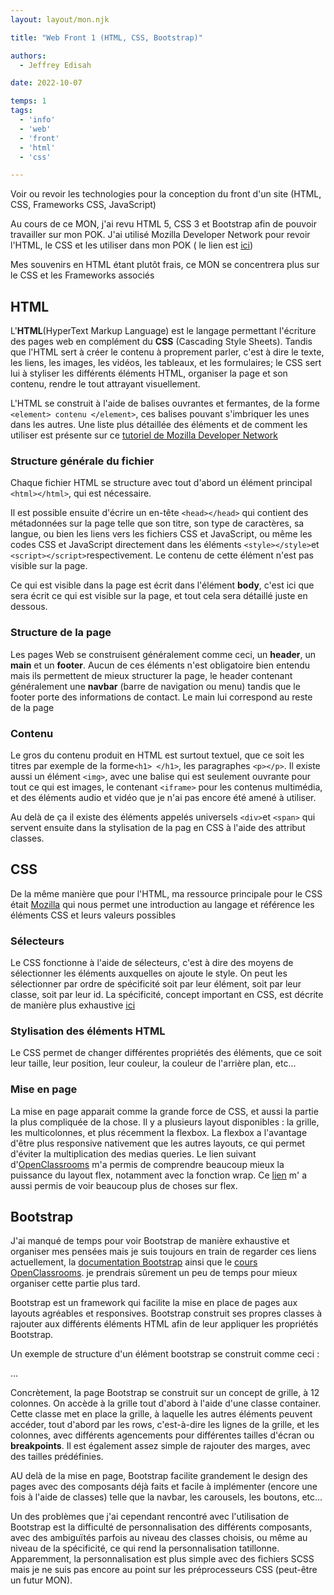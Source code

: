 ```yaml
---
layout: layout/mon.njk

title: "Web Front 1 (HTML, CSS, Bootstrap)"

authors:
  - Jeffrey Edisah

date: 2022-10-07

temps: 1
tags:
  - 'info'
  - 'web'
  - 'front'
  - 'html'
  - 'css'

---
```

<!-- début résumé -->

Voir ou revoir les technologies pour la conception du front d'un site (HTML, CSS, Frameworks CSS, JavaScript)

<!-- fin résumé -->

Au cours de ce MON, j'ai revu HTML 5, CSS 3 et Bootstrap afin de pouvoir travailler sur mon POK.
J'ai utilisé Mozilla Developer Network  pour revoir l'HTML, le CSS et les utiliser dans mon POK ( le lien est [ici](https://github.com/JeffreyEdisah/Jekwed-Portfolio))

Mes souvenirs en HTML étant plutôt frais, ce MON se concentrera plus sur le CSS et les Frameworks associés

## HTML

L'**HTML**(HyperText Markup Language) est le langage permettant l'écriture des pages web en complément du **CSS** (Cascading Style Sheets). Tandis que l'HTML sert à créer le contenu à proprement parler, c'est à dire le texte, les liens, les images, les vidéos, les tableaux, et les formulaires; le CSS sert lui à styliser les différents éléments HTML, organiser la page et son contenu, rendre le tout attrayant visuellement.

L'HTML se construit à l'aide de balises ouvrantes et fermantes, de la forme `<element> contenu </element>`, ces balises pouvant s'imbriquer les unes dans les autres. Une liste plus détaillée des éléments et de comment les utiliser est présente sur ce [tutoriel de Mozilla Developer Network](https://developer.mozilla.org/fr/docs/Learn/HTML)

### Structure générale du fichier

Chaque fichier HTML se structure avec tout d'abord un élément principal `<html></html>`, qui est nécessaire. 

Il est possible ensuite d'écrire un en-tête `<head></head>` qui contient des métadonnées sur la page telle que son titre, son type de caractères, sa langue, ou bien les liens vers les fichiers CSS et JavaScript, ou même les codes CSS et JavaScript directement dans les éléments `<style></style>`et `<script></script>`respectivement. Le contenu de cette élément n'est pas visible sur la page.

Ce qui est visible dans la page est écrit dans l'élément **body**, c'est ici que sera écrit ce qui est visible sur la page, et tout cela sera détaillé juste en dessous.

### Structure de la page

Les pages Web se construisent généralement comme ceci, un **header**, un **main** et un **footer**. Aucun de ces éléments n'est obligatoire bien entendu mais ils permettent de mieux structurer la page, le header contenant généralement une **navbar** (barre de navigation ou menu) tandis que le footer porte des informations de contact. Le main lui correspond au reste de la page

### Contenu

Le gros du contenu produit en HTML est surtout textuel, que ce soit les titres par exemple de la forme`<h1> </h1>`, les paragraphes `<p></p>`.
Il existe aussi un élément `<img>`, avec une balise qui est seulement ouvrante pour tout ce qui est images, le contenant `<iframe>` pour les contenus multimédia, et des éléments audio et vidéo que je n'ai pas encore été amené à utiliser.

Au delà de ça il existe des éléments appelés universels `<div>`et `<span>` qui servent ensuite dans la stylisation de la pag en CSS à l'aide des attribut classes.

## CSS

De la même manière que pour l'HTML, ma ressource principale pour le CSS était [Mozilla](https://developer.mozilla.org/fr/docs/Learn/CSS) qui nous permet une introduction au langage et référence les éléments CSS et leurs valeurs possibles

### Sélecteurs

Le CSS fonctionne à l'aide de sélecteurs, c'est à dire des moyens de sélectionner les éléments auxquelles on ajoute le style. On peut les sélectionner par ordre de spécificité soit par leur élément, soit par leur classe, soit par leur id. La spécificité, concept important en CSS, est décrite de manière plus exhaustive [ici](https://developer.mozilla.org/fr/docs/Learn/CSS/Building_blocks/Cascade_and_inheritance)

### Stylisation des éléments HTML

Le CSS permet de changer différentes propriétés des éléments, que ce soit leur taille, leur position, leur couleur, la couleur de l'arrière plan, etc...

### Mise en page

La mise en page apparait comme la grande force de CSS, et aussi la partie la plus compliquée de la chose. Il y a plusieurs layout disponibles : la grille, les multicolonnes, et plus récemment la flexbox. La flexbox a l'avantage d'être plus responsive nativement que les autres layouts, ce qui permet d'éviter la multiplication des medias queries. Le lien suivant d'[OpenClassrooms](https://openclassrooms.com/fr/courses/1603881-apprenez-a-creer-votre-site-web-avec-html5-et-css3/3298561-faites-votre-mise-en-page-avec-flexbox) m'a permis de comprendre beaucoup mieux la puissance du layout flex, notamment avec la fonction wrap.  Ce [lien](https://css-tricks.com/snippets/css/a-guide-to-flexbox/#aa-background) m' a aussi permis de voir beaucoup plus de choses sur flex.

## Bootstrap

J'ai manqué de temps pour voir Bootstrap de manière exhaustive et organiser mes pensées mais je suis toujours en train de regarder ces liens actuellement, la [documentation Bootstrap](https://getbootstrap.com/docs/5.2/getting-started/introduction/) ainsi que le [cours OpenClassrooms](https://openclassrooms.com/fr/courses/7542506-creez-des-sites-web-responsives-avec-bootstrap-5). je prendrais sûrement un peu de temps pour mieux organiser cette partie plus tard.

Bootstrap est un framework qui facilite la mise en place de pages aux layouts agréables et responsives. Bootstrap construit ses propres classes à rajouter aux différents éléments HTML afin de leur appliquer les propriétés Bootstrap.

Un exemple de structure d'un élément bootstrap se construit comme ceci :

  <div class='container'>
    <div class='row'>
      <div class='col-xs-12 col-md-4'>
        ...
      </div>
    </div>
  </div>

Concrètement, la page Bootstrap se construit sur un concept de grille, à 12 colonnes. On accède à la grille tout d'abord à l'aide d'une classe container. Cette classe met en place la grille, à laquelle les autres éléments peuvent accéder, tout d'abord par les rows, c'est-à-dire les lignes de la grille, et les colonnes, avec différents agencements pour différentes tailles d'écran ou **breakpoints**. Il est également assez simple de rajouter des marges, avec des tailles prédéfinies.

AU delà de la mise en page, Bootstrap facilite grandement le design des pages avec des composants déjà faits et facile à implémenter (encore une fois à l'aide de classes) telle que la navbar, les carousels, les boutons, etc...

Un des problèmes que j'ai cependant rencontré avec l'utilisation de Bootstrap est la difficulté de personnalisation des différents composants, avec des ambiguïtés parfois au niveau des classes choisis, ou même au niveau de la spécificité, ce qui rend la personnalisation tatillonne. Apparemment, la personnalisation est plus simple avec des fichiers SCSS mais je ne suis pas encore au point sur les préprocesseurs CSS (peut-être un futur MON).